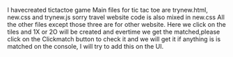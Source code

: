 I havecreated tictactoe game 
Main files for tic tac toe are trynew.html, new.css and trynew.js
sorry travel website code is also mixed in new.css
All the other files except those three are for other website.
Here we click on the tiles and 1X or 2O will be created and evertime we get the matched,please click on the Clickmatch button to check it and we will get it if anything is is matched on the console, I will try to add this on the UI.
